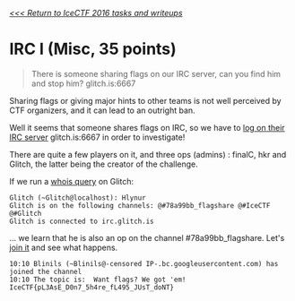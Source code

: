 _[<<< Return to IceCTF 2016 tasks and writeups](/icectf-2016)_
# IRC I (Misc, 35 points)

>There is someone sharing flags on our IRC server, can you find him and stop him? glitch.is:6667

Sharing flags or giving major hints to other teams is not
well perceived by CTF organizers, and it can lead to an outright ban.

Well it seems that someone shares flags on IRC, so we have
to [log on their IRC server](https://chat.icec.tf/) glitch.is:6667 in order to investigate!

There are quite a few players on it, and three ops (admins) :
finalC, hkr and Glitch, the latter being the creator of the challenge.

If we run a [whois query](https://tools.ietf.org/html/rfc1459#section-4.5.2) on Glitch:

```
Glitch (~Glitch@localhost): Hlynur
Glitch is on the following channels: @#78a99bb_flagshare @#IceCTF @#Glitch
Glitch is connected to irc.glitch.is
```

... we learn that he is also an op on the channel #78a99bb_flagshare. 
Let's [join it](https://tools.ietf.org/html/rfc1459#section-4.2.1) and see what happens.

```
10:10 Blinils (~Blinils@-censored IP-.bc.googleusercontent.com) has joined the channel 
10:10 The topic is:  Want flags? We got 'em! IceCTF{pL3AsE_D0n7_5h4re_fL495_JUsT_doNT}
```
